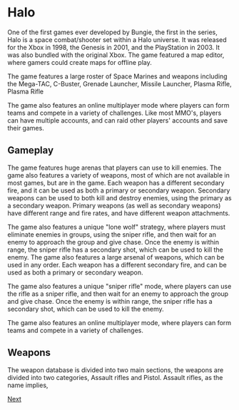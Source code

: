# Halo



One of the first games ever developed by Bungie, the first in the series, Halo is a space combat/shooter set within a Halo universe. It was released for the Xbox in 1998, the Genesis in 2001, and the PlayStation in 2003. It was also bundled with the original Xbox. The game featured a map editor, where gamers could create maps for offline play.

The game features a large roster of Space Marines and weapons including the Mega-TAC, C-Buster, Grenade Launcher, Missile Launcher, Plasma Rifle, Plasma Rifle

The game also features an online multiplayer mode where players can form teams and compete in a variety of challenges. Like most MMO's, players can have multiple accounts, and can raid other players' accounts and save their games.

## Gameplay

The game features huge arenas that players can use to kill enemies. The game also features a variety of weapons, most of which are not available in most games, but are in the game. Each weapon has a different secondary fire, and it can be used as both a primary or secondary weapon. Secondary weapons can be used to both kill and destroy enemies, using the primary as a secondary weapon. Primary weapons (as well as secondary weapons) have different range and fire rates, and have different weapon attachments.

The game also features a unique "lone wolf" strategy, where players must eliminate enemies in groups, using the sniper rifle, and then wait for an enemy to approach the group and give chase. Once the enemy is within range, the sniper rifle has a secondary shot, which can be used to kill the enemy. The game also features a large arsenal of weapons, which can be used in any order. Each weapon has a different secondary fire, and can be used as both a primary or secondary weapon.

The game also features a unique "sniper rifle" mode, where players can use the rifle as a sniper rifle, and then wait for an enemy to approach the group and give chase. Once the enemy is within range, the sniper rifle has a secondary shot, which can be used to kill the enemy.

The game also features an online multiplayer mode, where players can form teams and compete in a variety of challenges.

## Weapons

The weapon database is divided into two main sections, the weapons are divided into two categories, Assault rifles and Pistol. Assault rifles, as the name implies,

[Next](095.md)